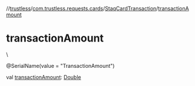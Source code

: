 //[trustless](../../../index.md)/[com.trustless.requests.cards](../index.md)/[StaqCardTransaction](index.md)/[transactionAmount](transaction-amount.md)

# transactionAmount

\

@SerialName(value = &quot;TransactionAmount&quot;)

val [transactionAmount](transaction-amount.md): [Double](https://kotlinlang.org/api/latest/jvm/stdlib/kotlin/-double/index.html)
